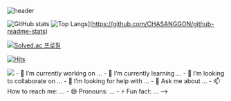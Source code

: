 ![header](https://capsule-render.vercel.app/api?type=wave&color=auto&text=CHASANGGON%20)

![GitHub stats](https://github-readme-stats.vercel.app/api?username=CHASANGGON&show_icons=true&theme=radical)
![Top Langs](https://github-readme-stats.vercel.app/api/top-langs/?username=CHASANGGON)](https://github.com/CHASANGGON/github-readme-stats)

[![Solved.ac
프로필](http://mazassumnida.wtf/api/generate_badge?boj=yg9618)](https://solved.ac/yg9618)

[![Hits](https://hits.seeyoufarm.com/api/count/incr/badge.svg?url=https%3A%2F%2Fgithub.com%2Fgjbae1212%2Fhit-counter)](https://hits.seeyoufarm.com)


<img src="https://img.shields.io/badge/표시할_텍스트-색상코드?style=flat-square&logo=simpleicons_로고_이름&logoColor=white"/>
- 🔭 I’m currently working on ...
- 🌱 I’m currently learning ...
- 👯 I’m looking to collaborate on ...
- 🤔 I’m looking for help with ...
- 💬 Ask me about ...
- 📫 How to reach me: ...
- 😄 Pronouns: ...
- ⚡ Fun fact: ...
-->


